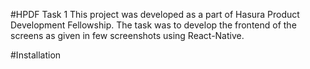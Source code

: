 #HPDF Task 1
This project was developed as a part of Hasura Product Development Fellowship.
The task was to develop the frontend of the screens as given in few screenshots using React-Native.

#Installation

